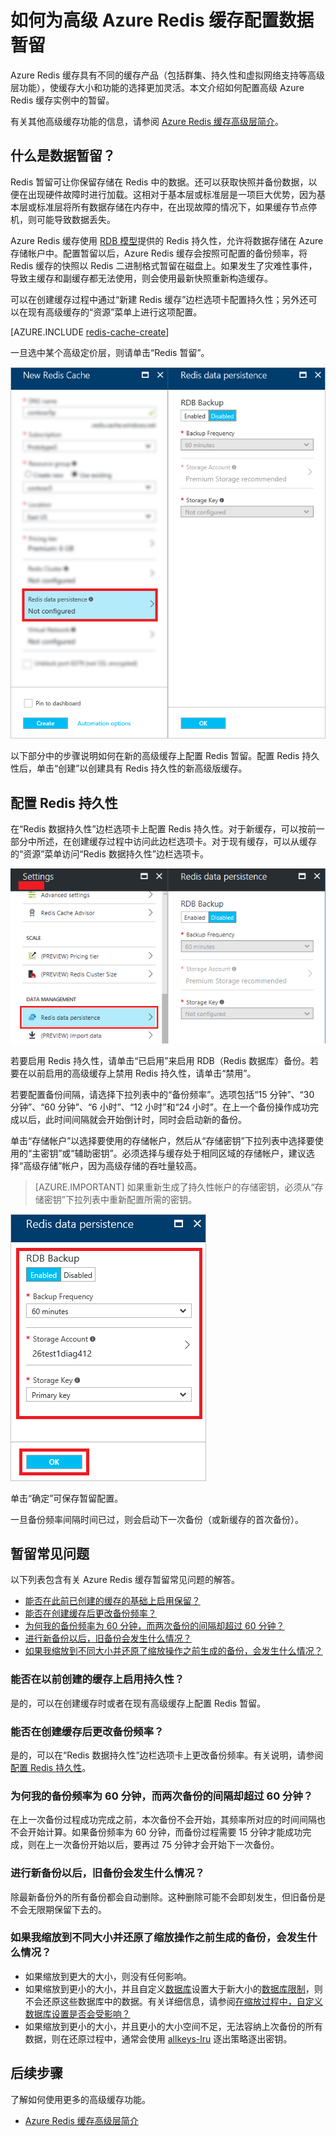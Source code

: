 <properties
    pageTitle="如何为高级 Azure Redis 缓存配置数据暂留"
    description="了解如何为高级层的 Azure Redis 缓存实例配置和管理数据暂留"
    services="redis-cache"
    documentationcenter=""
    author="steved0x"
    manager="douge"
    editor="" />
<tags
    ms.assetid="b01cf279-60a0-4711-8c5f-af22d9540d38"
    ms.service="cache"
    ms.workload="tbd"
    ms.tgt_pltfrm="cache-redis"
    ms.devlang="na"
    ms.topic="article"
    ms.date="02/09/2017"
    wacn.date="03/03/2017"
    ms.author="sdanie" />

# 如何为高级 Azure Redis 缓存配置数据暂留
Azure Redis 缓存具有不同的缓存产品（包括群集、持久性和虚拟网络支持等高级层功能），使缓存大小和功能的选择更加灵活。本文介绍如何配置高级 Azure Redis 缓存实例中的暂留。

有关其他高级缓存功能的信息，请参阅 [Azure Redis 缓存高级层简介](/documentation/articles/cache-premium-tier-intro/)。

## 什么是数据暂留？
Redis 暂留可让你保留存储在 Redis 中的数据。还可以获取快照并备份数据，以便在出现硬件故障时进行加载。这相对于基本层或标准层是一项巨大优势，因为基本层或标准层将所有数据存储在内存中，在出现故障的情况下，如果缓存节点停机，则可能导致数据丢失。

Azure Redis 缓存使用 [RDB 模型](http://redis.io/topics/persistence)提供的 Redis 持久性，允许将数据存储在 Azure 存储帐户中。配置暂留以后，Azure Redis 缓存会按照可配置的备份频率，将 Redis 缓存的快照以 Redis 二进制格式暂留在磁盘上。如果发生了灾难性事件，导致主缓存和副缓存都无法使用，则会使用最新快照重新构造缓存。

可以在创建缓存过程中通过“新建 Redis 缓存”边栏选项卡配置持久性；另外还可以在现有高级缓存的“资源”菜单上进行这项配置。

[AZURE.INCLUDE [redis-cache-create](../../includes/redis-cache-premium-create.md)]

一旦选中某个高级定价层，则请单击“Redis 暂留”。

![Redis 暂留][redis-cache-persistence]  


以下部分中的步骤说明如何在新的高级缓存上配置 Redis 暂留。配置 Redis 持久性后，单击“创建”以创建具有 Redis 持久性的新高级版缓存。

## <a name="configure-redis-persistence"></a>配置 Redis 持久性
在“Redis 数据持久性”边栏选项卡上配置 Redis 持久性。对于新缓存，可以按前一部分中所述，在创建缓存过程中访问此边栏选项卡。对于现有缓存，可以从缓存的“资源”菜单访问“Redis 数据持久性”边栏选项卡。

![Redis 设置][redis-cache-settings]  


若要启用 Redis 持久性，请单击“已启用”来启用 RDB（Redis 数据库）备份。若要在以前启用的高级缓存上禁用 Redis 持久性，请单击“禁用”。

若要配置备份间隔，请选择下拉列表中的“备份频率”。选项包括“15 分钟”、“30 分钟”、“60 分钟”、“6 小时”、“12 小时”和“24 小时”。在上一个备份操作成功完成以后，此时间间隔就会开始倒计时，同时会启动新的备份。

单击“存储帐户”以选择要使用的存储帐户，然后从“存储密钥”下拉列表中选择要使用的“主密钥”或“辅助密钥”。必须选择与缓存处于相同区域的存储帐户，建议选择“高级存储”帐户，因为高级存储的吞吐量较高。

> [AZURE.IMPORTANT]
如果重新生成了持久性帐户的存储密钥，必须从“存储密钥”下拉列表中重新配置所需的密钥。
> 
> 

![Redis 暂留][redis-cache-persistence-selected]  


单击“确定”可保存暂留配置。

一旦备份频率间隔时间已过，则会启动下一次备份（或新缓存的首次备份）。

## 暂留常见问题
以下列表包含有关 Azure Redis 缓存暂留常见问题的解答。

* [能否在此前已创建的缓存的基础上启用保留？](#can-i-enable-persistence-on-a-previously-created-cache)
* [能否在创建缓存后更改备份频率？](#can-i-change-the-backup-frequency-after-i-create-the-cache)
* [为何我的备份频率为 60 分钟，而两次备份的间隔却超过 60 分钟？](#why-if-i-have-a-backup-frequency-of-60-minutes-there-is-more-than-60-minutes-between-backups)
* [进行新备份以后，旧备份会发生什么情况？](#what-happens-to-the-old-backups-when-a-new-backup-is-made)
* [如果我缩放到不同大小并还原了缩放操作之前生成的备份，会发生什么情况？](#what-happens-if-i-have-scaled-to-a-different-size-and-a-backup-is-restored-that-was-made-before-the-scaling-operation)

### <a name="can-i-enable-persistence-on-a-previously-created-cache"></a> 能否在以前创建的缓存上启用持久性？
是的，可以在创建缓存时或者在现有高级缓存上配置 Redis 暂留。

### <a name="can-i-change-the-backup-frequency-after-i-create-the-cache"></a> 能否在创建缓存后更改备份频率？
是的，可以在“Redis 数据持久性”边栏选项卡上更改备份频率。有关说明，请参阅[配置 Redis 持久性](#configure-redis-persistence)。

### <a name="why-if-i-have-a-backup-frequency-of-60-minutes-there-is-more-than-60-minutes-between-backups"></a> 为何我的备份频率为 60 分钟，而两次备份的间隔却超过 60 分钟？
在上一次备份过程成功完成之前，本次备份不会开始，其频率所对应的时间间隔也不会开始计算。如果备份频率为 60 分钟，而备份过程需要 15 分钟才能成功完成，则在上一次备份开始以后，要再过 75 分钟才会开始下一次备份。

### <a name="what-happens-to-the-old-backups-when-a-new-backup-is-made"></a> 进行新备份以后，旧备份会发生什么情况？
除最新备份外的所有备份都会自动删除。这种删除可能不会即刻发生，但旧备份是不会无限期保留下去的。

### <a name="what-happens-if-i-have-scaled-to-a-different-size-and-a-backup-is-restored-that-was-made-before-the-scaling-operation"></a> 如果我缩放到不同大小并还原了缩放操作之前生成的备份，会发生什么情况？
* 如果缩放到更大的大小，则没有任何影响。
* 如果缩放到更小的大小，并且自定义[数据库](/documentation/articles/cache-configure/#databases)设置大于新大小的[数据库限制](/documentation/articles/cache-configure/#databases)，则不会还原这些数据库中的数据。有关详细信息，请参阅[在缩放过程中，自定义数据库设置是否会受影响？](/documentation/articles/cache-how-to-scale/#is-my-custom-databases-setting-affected-during-scaling)
* 如果缩放到更小的大小，并且更小的大小空间不足，无法容纳上次备份的所有数据，则在还原过程中，通常会使用 [allkeys-lru](http://redis.io/topics/lru-cache) 逐出策略逐出密钥。

## 后续步骤
了解如何使用更多的高级缓存功能。

* [Azure Redis 缓存高级层简介](/documentation/articles/cache-premium-tier-intro/)

<!-- IMAGES -->


[redis-cache-new-cache-menu]: ./media/cache-how-to-premium-persistence/redis-cache-new-cache-menu.png

[redis-cache-premium-pricing-tier]: ./media/cache-how-to-premium-persistence/redis-cache-premium-pricing-tier.png

[redis-cache-persistence]: ./media/cache-how-to-premium-persistence/redis-cache-persistence.png

[redis-cache-persistence-selected]: ./media/cache-how-to-premium-persistence/redis-cache-persistence-selected.png

[redis-cache-settings]: ./media/cache-how-to-premium-persistence/redis-cache-settings.png

<!---HONumber=Mooncake_0227_2017-->
<!--Update_Description: wording update and move "how to create premium Redis Cache" to an include file-->